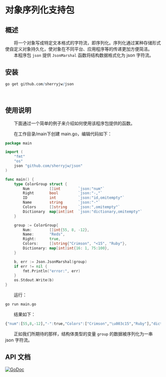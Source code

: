 # 对象序列化支持包
## 概述
&emsp;&emsp;将一个对象写成特定文本格式的字符流，即序列化。序列化通过某种存储形式使自定义对象持久化，使对象在不同平台、应用程序等的传递更加方便简洁。<br/>
&emsp;&emsp;本程序包 ``json`` 提供 ``JsonMarshal`` 函数将结构数据格式化为 json 字符流。<br/>

## 安装

```R
go get github.com/sherryjw/json
```
<br/>

## 使用说明
&emsp;&emsp;下面通过一个简单的例子来介绍如何使用该程序包提供的函数。<br/>

&emsp;&emsp;在工作目录/main下创建 main.go，编辑代码如下：<br/>
```go
package main

import (
	"fmt"
	"os"
	json "github.com/sherryjw/json"
)

func main() {	
	type ColorGroup struct {
		Num         []int        `json:"num"`
		Right       bool         `json:"-,"`
		ID          int          `json:"id,omitempty"`
		Name        string       `json:"-"`
		Colors      []string     `json:",omitempty"`
		Dictionary  map[int]int  `json:"dictionary,omitempty"`
	}

	group := ColorGroup{
		Num:	    []int{55, 8, -12},
		Name:       "Reds",
		Right:	    true,
		Colors:     []string{"Crimson", "<15", "Ruby"},
		Dictionary: map[int]int{16: 1, 75:100},
	}

	b, err := Json.JsonMarshal(group)
	if err != nil {
		fmt.Println("error:", err)
	}
	os.Stdout.Write(b)
}
```

&emsp;&emsp;运行：
```R
go run main.go
```

&emsp;&emsp;结果如下：
```R
{"num":[55,8,-12],"-":true,"Colors":["Crimson","\u003c15","Ruby"],"dictionary":{"16":1,"75":100}}
```

&emsp;&emsp;正如我们所期待的那样，结构体类型的变量 ``group`` 的数据被序列化为一串 json 字符流。<br/>

## API 文档

[![GoDoc](https://img.shields.io/badge/GoDoc-Reference-blue?style=for-the-badge&logo=go)]([doc_zh_CN.md](https://sherryjw.gitee.io/json/json%20-%20Go%20Documentation%20Server.html))
